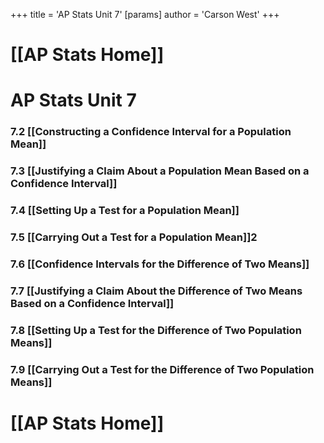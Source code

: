 +++
 title = 'AP Stats Unit 7'
[params]
	author = 'Carson West'
+++
# [[AP Stats Home]]

# AP Stats Unit 7
### 7.2 [[Constructing a Confidence Interval for a Population Mean]]
### 7.3 [[Justifying a Claim About a Population Mean Based on a Confidence Interval]]
### 7.4 [[Setting Up a Test for a Population Mean]]
### 7.5 [[Carrying Out a Test for a Population Mean]]2
### 7.6 [[Confidence Intervals for the Difference of Two Means]]
### 7.7 [[Justifying a Claim About the Difference of Two Means Based on a Confidence Interval]]
### 7.8 [[Setting Up a Test for the Difference of Two Population Means]]
### 7.9 [[Carrying Out a Test for the Difference of Two Population Means]]

# [[AP Stats Home]]